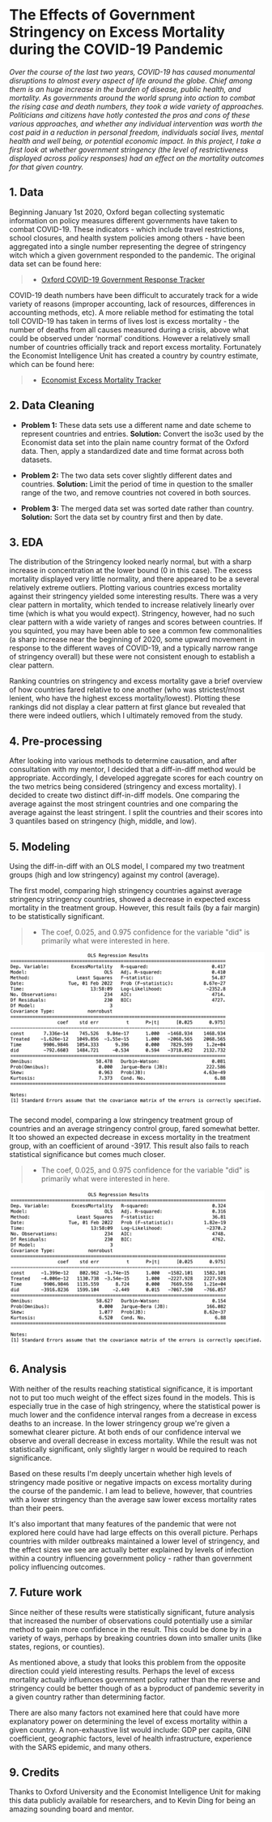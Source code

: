 

# The Effects of Government Stringency on Excess Mortality during the COVID-19 Pandemic

*Over the course of the last two years, COVID-19 has caused monumental disruptions to almost every aspect of life around the globe. Chief among them is an huge increase in the burden of disease, public health, and mortality. As governments around the world sprung into action to combat the rising case and death numbers, they took a wide variety of approaches. Politicians and citizens have hotly contested the pros and cons of these various approaches, and whether any individual intervention was worth the cost paid in a reduction in personal freedom, individuals social lives, mental health and well being, or potential economic impact. In this project, I take a first look at whether government stringency (the level of restrictiveness displayed across policy responses) had an effect on the mortality outcomes for that given country.*

## 1. Data

Beginning January 1st 2020, Oxford began collecting systematic information on policy measures different governments have taken to combat COVID-19. These indicators - which include travel restrictions, school closures, and health system policies among others - have been aggregated into a single number representing the degree of stringency witch which a given government responded to the pandemic. The original data set can be found here:

> * [Oxford COVID-19 Government Response Tracker](https://www.bsg.ox.ac.uk/research/research-projects/covid-19-government-response-tracker)

COVID-19 death numbers have been difficult to accurately track for a wide variety of reasons (improper accounting, lack of resources, differences in accounting methods, etc). A more reliable method for estimating the total toll COVID-19 has taken in terms of lives lost is excess mortality - the number of deaths from all causes measured during a crisis, above what could be observed under ‘normal’ conditions. However a relatively small number of countries officially track and report excess mortality. Fortunately the Economist Intelligence Unit has created a country by country estimate, which can be found here:

> * [Economist Excess Mortality Tracker](https://www.economist.com/graphic-detail/coronavirus-excess-deaths-tracker)

## 2. Data Cleaning 

* **Problem 1:** These data sets use a different name and date scheme to represent countries and entries. **Solution:** Convert the iso3c used by the Economist data set into the plain name country format of the Oxford data. Then, apply a standardized date and time format across both datasets.

* **Problem 2:** The two data sets cover slightly different dates and countries. **Solution:** Limit the period of time in question to the smaller range of the two, and remove countries not covered in both sources.

* **Problem 3:** The merged data set was sorted date rather than country. **Solution:** Sort the data set by country first and then by date.

## 3. EDA

The distribution of the Stringency looked nearly normal, but with a sharp increase in concentration at the lower bound (0 in this case). The excess mortality displayed very little normality, and there appeared to be a several relatively extreme outliers. Plotting various countries excess mortality against their stringency yielded some interesting results. There was a very clear pattern in mortality, which tended to increase relatively linearly over time (which is what you would expect). Stringency, however, had no such clear pattern with a wide variety of ranges and scores between countries. If you squinted, you may have been able to see a common few commonalities (a sharp increase near the beginning of 2020, some upward movement in response to the different waves of COVID-19, and a typically narrow range of stringency overall) but these were not consistent enough to establish a clear pattern. 

Ranking countries on stringency and excess mortality gave a brief overview of how countries fared relative to one another (who was strictest/most lenient, who have the highest excess mortality/lowest). Plotting these rankings did not display a clear pattern at first glance but revealed that there were indeed outliers, which I ultimately removed from the study.


## 4. Pre-processing

After looking into various methods to determine causation, and after consultation with my mentor, I decided that a diff-in-diff method would be appropriate. Accordingly, I developed aggregate scores for each country on the two metrics being considered (stringency and excess mortality). I decided to create two distinct diff-in-diff models. One comparing the average against the most stringent countries and one comparing the average against the least stringent. I split the countries and their scores into 3 quantiles based on stringency (high, middle, and low).

## 5. Modeling

Using the diff-in-diff with an OLS model, I compared my two treatment groups (high and low stringency) against my control (average).

The first model, comparing high stringency countries against average stringency stringency countries, showed a decrease in expected excess mortality in the treatment group. However, this result fails (by a fair margin) to be statistically significant.

>* The coef, 0.025, and 0.975 confidence for the variable "did" is primarily what were interested in here.

![Model 1 Results](Model1Results.png)


The second model, comparing a low stringency treatment group of countries and an average stringency control group, fared somewhat better. It too showed an expected decrease in excess mortality in the treatment group, with an coefficient of around -3917. This result also fails to reach statistical significance but comes much closer.

>* The coef, 0.025, and 0.975 confidence for the variable "did" is primarily what were interested in here.

![Model 2 Results](Model2Results.png)


## 6. Analysis

With neither of the results reaching statistical significance, it is important not to put too much weight of the effect sizes found in the models. This is especially true in the case of high stringency, where the statistical power is much lower and the confidence interval ranges from a decrease in excess deaths to an increase. In the lower stringency group we're given a somewhat clearer picture. At both ends of our confidence interval we observe and overall decrease in excess mortality. While the result was not statistically significant, only slightly larger n would be required to reach significance. 

Based on these results I'm deeply uncertain whether high levels of stringency made positive or negative impacts on excess mortality during the course of the pandemic. I am lead to believe, however, that countries with a lower stringency than the average saw lower excess mortality rates than their peers.

It's also important that many features of the pandemic that were not explored here could have had large effects on this overall picture. Perhaps countries with milder outbreaks maintained a lower level of stringency, and the effect sizes we see are actually better explained by levels of infection within a country influencing government policy - rather than government policy influencing outcomes.

## 7. Future work

Since neither of these results were statistically significant, future analysis that increased the number of observations could potentially use a similar method to gain more confidence in the result. This could be done by in a variety of ways, perhaps by breaking countries down into smaller units (like states, regions, or counties). 

As mentioned above, a study that looks this problem from the opposite direction could yield interesting results. Perhaps the level of excess mortality actually influences government policy rather than the reverse and stringency could be better though of as a byproduct of pandemic severity in a given country rather than determining factor.
 
There are also many factors not examined here that could have more explanatory power on determining the level of excess mortality within a given country. A non-exhaustive list would include: GDP per capita, GINI coefficient, geographic factors, level of health infrastructure, experience with the SARS epidemic, and many others.


## 9. Credits

Thanks to Oxford University and the Economist Intelligence Unit for making this data publicly available for researchers, and to Kevin Ding for being an amazing sounding board and mentor.